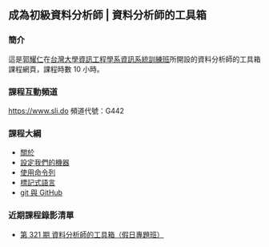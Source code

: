 ## 成為初級資料分析師 | 資料分析師的工具箱

### 簡介

這是[郭耀仁](https://www.facebook.com/yaojen.kuo.1)在[台灣大學資訊工程學系資訊系統訓練班](https://www.csie.ntu.edu.tw/train/)所開設的資料分析師的工具箱課程網頁，課程時數 10 小時。

<!--

### 評分標準

- 一個作業的分數為 25 分
- 70 分即可獲得證書，作業請上傳至 Google 表單
- 作業繳交期限為課程結束後一週內，如遇長假期（春節、連假）則順延

### 作業上傳表單

- [321 期假日下午班](https://forms.gle/Pc2csi5X283urXwv7)
- [319 期假日下午班](https://forms.gle/ymgTzpi758kKBBK97)
- [315 期暑期密集班](https://forms.gle/wSPvWDXeMaJYAH4Q7)
- [312 期假日下午班](https://forms.gle/xrh3SkSV9WszWdMm9)
- [311 期假日下午班](https://forms.gle/m3C59C9saYFJSHfm7)
- [309 期寒假密集班](https://goo.gl/forms/S2YXpZxn9JwH2e3E3)
- [307 期平日夜間班](https://goo.gl/forms/ieo3plwIY8MIF5zm1)

-->

### 課程互動頻道

<https://www.sli.do> 頻道代號：G442

### 課程大綱

- [關於](https://yaojenkuo.io/00-about.slides.html)
- [設定我們的機器](01-setting-up-our-machine.slides.html)
- [使用命令列](02-using-the-command-line.slides.html)
- [標記式語言](03-markup-languages.slides.html)
- [git 與 GitHub](04-git-and-github.slides.html)

<!--

### 延伸閱讀

- [進擊的資料科學](https://www.books.com.tw/products/0010827812)
- [進擊的資料科學：網頁版](https://www.datainpoint.com/data-science-in-action/)
- [Python Data Science Handbook](https://www.amazon.com/Python-Data-Science-Handbook-Essential/dp/1491912057)
- [DataCamp](https://www.datacamp.com?tap_a=5644-dce66f&tap_s=194899-1fb421)

-->

### 近期課程錄影清單

- [第 321 期 資料分析師的工具箱（假日專題班）](https://www.youtube.com/playlist?list=PLEq7iw5uOtuVbGSEnsPyausHK2k75eQuU)